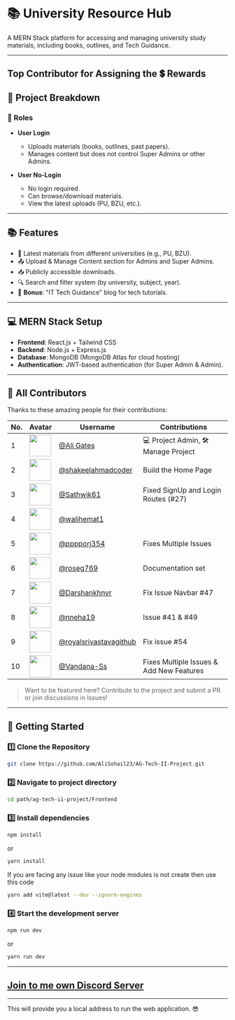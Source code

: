 
# 📚 University Resource Hub  

A MERN Stack platform for accessing and managing university study materials, including books, outlines, and Tech Guidance.   

---
## Top Contributor for Assigning the 💲 Rewards 
## 📌 Project Breakdown  

### 🔹 Roles   

- **User Login**  
  - Uploads materials (books, outlines, past papers).  
  - Manages content but does not control Super Admins or other Admins.  

- **User No-Login**  
  - No login required.  
  - Can browse/download materials.  
  - View the latest uploads (PU, BZU, etc.).  

---

## 📚 Features  

- 📂 Latest materials from different universities (e.g., PU, BZU).  
- 📤 Upload & Manage Content section for Admins and Super Admins.  
- 📥 Publicly accessible downloads.  
- 🔍 Search and filter system (by university, subject, year).  
- 📝 **Bonus**: "IT Tech Guidance" blog for tech tutorials.  

---

## 💻 MERN Stack Setup  

- **Frontend**: React.js + Tailwind CSS  
- **Backend**: Node.js + Express.js  
- **Database**: MongoDB (MongoDB Atlas for cloud hosting)  
- **Authentication**: JWT-based authentication (for Super Admin & Admin).  

---

## 👥 All Contributors

Thanks to these amazing people for their contributions:

|  No. | Avatar | Username | Contributions |
|------|--------|----------|---------------|
|  1  | <img src="https://avatars.githubusercontent.com/u/128673394?s=96&v=4" width="50px;" /> | [@Ali Gates](https://github.com/AliGates915) | 💻 Project Admin, 🛠️ Manage Project |
|  2  | <img src="https://avatars.githubusercontent.com/u/122592730?v=4" width="50px;" /> | [@shakeelahmadcoder](https://github.com/shakeelahmadcoder) | Build the Home Page |
|  3  | <img src="https://avatars.githubusercontent.com/u/115923680?v=4" width="50px;" /> | [@Sathwik61](https://github.com/Sathwik61) | Fixed SignUp and Login Routes (#27) |
|  4  | <img src="https://avatars.githubusercontent.com/u/163735565?v=4" width="50px;" /> | [@walihemat1](https://github.com/walihemat1) |  |
|  5  | <img src="https://avatars.githubusercontent.com/u/153019955?v=4" width="50px;" /> | [@pppporj354](https://github.com/pppporj354) |  Fixes Multiple Issues |
|  6  | <img src="https://avatars.githubusercontent.com/u/140831705?v=4" width="50px;" /> | [@roseg769](https://github.com/roseg769) |  Documentation set |
|  7  | <img src="https://avatars.githubusercontent.com/u/163309931?v=4" width="50px;" /> | [@Darshankhnvr](https://github.com/Darshankhnvr) | Fix Issue Navbar #47 |
|  8  | <img src="https://avatars.githubusercontent.com/u/203383767?v=4" width="50px;" /> | [@nneha19](https://github.com/nneha19) | Issue #41 & #49  |
|  9  | <img src="https://avatars.githubusercontent.com/u/157229547?v=4" width="50px;" /> | [@royalsrivastavagithub](https://github.com/royalsrivastavagithub) |  Fix issue #54 |
|  10 | <img src="https://avatars.githubusercontent.com/u/101133391?v=4" width="50px;" /> | [@Vandana-Ss](https://github.com/Vandana-Ss) |  Fixes Multiple Issues & Add New Features |

> Want to be featured here? Contribute to the project and submit a PR or join discussions in Issues!

---

## 🚀 Getting Started  

### 1️⃣ Clone the Repository  
```bash
git clone https://github.com/AliSohail23/AG-Tech-II-Project.git
```

### 2️⃣ Navigate to project directory  
```bash
cd path/ag-tech-ii-project/Frontend
```

### 3️⃣ Install dependencies    
```bash
npm install
```
or
```bash
yarn install
```
 If you are facing any issue like your node modules is not create then use this code 
 ```bash
 yarn add vite@latest --dev --ignore-engines
 ```
### 4️⃣ Start the development server
```bash
npm run dev
```
or
```bash
yarn run dev
```
---
## [Join to me own Discord Server](https://discord.gg/gSRwHkSm)
---
This will provide you a local address to run the web application. 😎 



